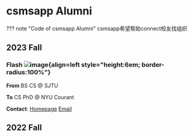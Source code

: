 # csmsapp Alumni

??? note "Code of csmsapp Alumni"
       csmsapp希望帮助connect校友找组织

## 2023 Fall

### Flash ![image](https://user-images.githubusercontent.com/48356412/221398597-a9859d20-6d1d-4372-bbd0-8ef2e2656c26.png){align=left style="height:6em; border-radius:100%"}

**From** BS CS @ SJTU

**To** CS PhD @ NYU Courant

**Contact**: [Homepage](xichenpan.com) [Email](xcpan.mail@gmail.com)

## 2022 Fall

